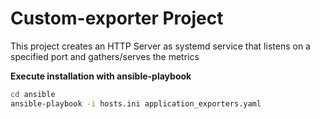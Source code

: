 # Custom-exporter Project

This project creates an HTTP Server as systemd service that listens on a specified port and gathers/serves the metrics 

**Execute installation with ansible-playbook**
```sh
cd ansible
ansible-playbook -i hosts.ini application_exporters.yaml
```